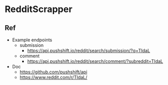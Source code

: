 # RedditScrapper


## Ref
- Example endpoints
	- submission
		- https://api.pushshift.io/reddit/search/submission/?q=TIdaL
	- comment
		- https://api.pushshift.io/reddit/search/comment/?subreddit=TIdaL
- Doc
	- https://github.com/pushshift/api
	- https://www.reddit.com/r/TIdaL/